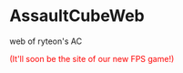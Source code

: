 # AssaultCubeWeb
web of ryteon's AC
<p style="color: red;">(It'll soon be the site of our new FPS game!)</p>